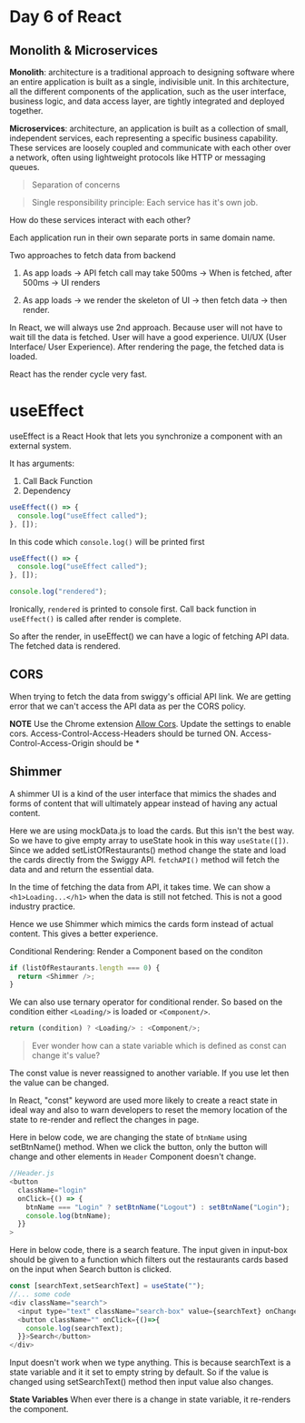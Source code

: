 # Day 6 of React

## Monolith & Microservices

**Monolith**: architecture is a traditional approach to designing software where an entire application is built as a single, indivisible unit. In this architecture, all the different components of the application, such as the user interface, business logic, and data access layer, are tightly integrated and deployed together.

**Microservices**: architecture, an application is built as a collection of small, independent services, each representing a specific business capability. These services are loosely coupled and communicate with each other over a network, often using lightweight protocols like HTTP or messaging queues.

> Separation of concerns

> Single responsibility principle: Each service has it's own job.

How do these services interact with each other?

Each application run in their own separate ports in same domain name.

Two approaches to fetch data from backend

1. As app loads -> API fetch call may take 500ms -> When is fetched, after 500ms -> UI renders

2. As app loads -> we render the skeleton of UI -> then fetch data -> then render.

In React, we will always use 2nd approach. Because user will not have to wait till the data is fetched. User will have a good experience. UI/UX (User Interface/ User Experience). After rendering the page, the fetched data is loaded.

React has the render cycle very fast.

# useEffect

useEffect is a React Hook that lets you synchronize a component with an external system.

It has arguments:

1. Call Back Function
2. Dependency

```js
useEffect(() => {
  console.log("useEffect called");
}, []);
```

In this code which `console.log()` will be printed first

```js
useEffect(() => {
  console.log("useEffect called");
}, []);

console.log("rendered");
```

Ironically, `rendered` is printed to console first. Call back function in `useEffect()` is called after render is complete.

So after the render, in useEffect() we can have a logic of fetching API data. The fetched data is rendered.

## CORS

When trying to fetch the data from swiggy's official API link. We are getting error that we can't access the API data as per the CORS policy.

**NOTE**
Use the Chrome extension [Allow Cors](https://chromewebstore.google.com/detail/allow-cors-access-control/lhobafahddgcelffkeicbaginigeejlf "Allow Cors chrome extension").
Update the settings to enable cors.
Access-Control-Access-Headers should be turned ON.
Access-Control-Access-Origin should be \*

## Shimmer

A shimmer UI is a kind of the user interface that mimics the shades and forms of content that will ultimately appear instead of having any actual content.

Here we are using mockData.js to load the cards. But this isn't the best way. So we have to give empty array to useState hook in this way `useState([])`. Since we added setListOfRestaurants() method change the state and load the cards directly from the Swiggy API. `fetchAPI()` method will fetch the data and and return the essential data.

In the time of fetching the data from API, it takes time. We can show a `<h1>Loading...</h1>` when the data is still not fetched. This is not a good industry practice.

Hence we use Shimmer which mimics the cards form instead of actual content. This gives a better experience.

Conditional Rendering: Render a Component based on the conditon

```js
if (listOfRestaurants.length === 0) {
  return <Shimmer />;
}
```

We can also use ternary operator for conditional render. So based on the condition either `<Loading/>` is loaded or `<Component/>`.

```js
return (condition) ? <Loading/> : <Component/>;
```

>Ever wonder how can a state variable which is defined as const can change it's value?

The const value is never reassigned to another variable. If you use let then the value can be changed.

In React, "const" keyword are used more likely to create a react state in ideal way and also to warn developers to reset the memory location of the state to re-render and reflect the changes in page.

Here in below code, we are changing the state of `btnName` using setBtnName() method. When we click the button, only the button will change and other elements in `Header` Component doesn't change.

```js
//Header.js
<button
  className="login"
  onClick={() => {
    btnName === "Login" ? setBtnName("Logout") : setBtnName("Login");
    console.log(btnName);
  }}
>
```

Here in below code, there is a search feature. The input given in input-box should be given to a function which filters out the restaurants cards based on the input when Search button is clicked.

```js
const [searchText,setSearchText] = useState("");
//... some code
<div className="search">
  <input type="text" className="search-box" value={searchText} onChange={(e)=>{setSearchText(e.target.value)}}></input>
  <button className="" onClick={()=>{
    console.log(searchText);
  }}>Search</button>
</div>
```
Input doesn't work when we type anything. This is because searchText is a state variable and it it set to empty string by default. So if the value is changed using setSearchText() method then input value also changes.

**State Variables** When ever there is a change in state variable, it re-renders the component.
